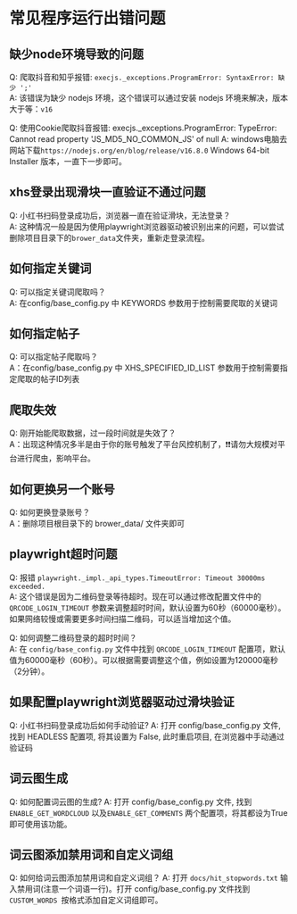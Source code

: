 # 常见程序运行出错问题

## 缺少node环境导致的问题
Q: 爬取抖音和知乎报错: `execjs._exceptions.ProgramError: SyntaxError: 缺少 ';'` <br>
A: 该错误为缺少 nodejs 环境，这个错误可以通过安装 nodejs 环境来解决，版本大于等：`v16` <br>

Q: 使用Cookie爬取抖音报错: execjs._exceptions.ProgramError: TypeError: Cannot read property 'JS_MD5_NO_COMMON_JS' of null
A: windows电脑去网站下载`https://nodejs.org/en/blog/release/v16.8.0` Windows 64-bit Installer 版本，一直下一步即可。

## xhs登录出现滑块一直验证不通过问题

Q: 小红书扫码登录成功后，浏览器一直在验证滑块，无法登录？<br>
A: 这种情况一般是因为使用playwright浏览器驱动被识别出来的问题，可以尝试删除项目目录下的`brower_data`文件夹，重新走登录流程。<br>

## 如何指定关键词
Q: 可以指定关键词爬取吗？<br>
A: 在config/base_config.py 中 KEYWORDS 参数用于控制需要爬取的关键词 <br>

## 如何指定帖子
Q: 可以指定帖子爬取吗？<br>
A：在config/base_config.py 中 XHS_SPECIFIED_ID_LIST 参数用于控制需要指定爬取的帖子ID列表 <br>

## 爬取失效
Q: 刚开始能爬取数据，过一段时间就是失效了？<br>
A：出现这种情况多半是由于你的账号触发了平台风控机制了，❗️❗️请勿大规模对平台进行爬虫，影响平台。<br>

## 如何更换另一个账号
Q: 如何更换登录账号？<br>
A：删除项目根目录下的 brower_data/ 文件夹即可 <br>

## playwright超时问题
Q: 报错 `playwright._impl._api_types.TimeoutError: Timeout 30000ms exceeded.`<br>
A: 这个错误是因为二维码登录等待超时。现在可以通过修改配置文件中的 `QRCODE_LOGIN_TIMEOUT` 参数来调整超时时间，默认设置为60秒（60000毫秒）。如果网络较慢或需要更多时间扫描二维码，可以适当增加这个值。

Q: 如何调整二维码登录的超时时间？<br>
A: 在 `config/base_config.py` 文件中找到 `QRCODE_LOGIN_TIMEOUT` 配置项，默认值为60000毫秒（60秒）。可以根据需要调整这个值，例如设置为120000毫秒（2分钟）。

## 如果配置playwright浏览器驱动过滑块验证
Q: 小红书扫码登录成功后如何手动验证?
A: 打开 config/base_config.py 文件, 找到 HEADLESS 配置项, 将其设置为 False, 此时重启项目, 在浏览器中手动通过验证码<br>

## 词云图生成
Q: 如何配置词云图的生成?
A: 打开 config/base_config.py 文件, 找到`ENABLE_GET_WORDCLOUD` 以及`ENABLE_GET_COMMENTS` 两个配置项，将其都设为True即可使用该功能。<br>

## 词云图添加禁用词和自定义词组
Q: 如何给词云图添加禁用词和自定义词组？
A: 打开 `docs/hit_stopwords.txt` 输入禁用词(注意一个词语一行)。打开 config/base_config.py 文件找到 `CUSTOM_WORDS `按格式添加自定义词组即可。<br>
